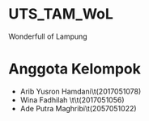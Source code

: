 # UTS_TAM_WoL
 Wonderfull of Lampung

# Anggota Kelompok
- Arib Yusron Hamdani\t(2017051078)
- Wina Fadhilah \t\t(2017051056)
- Ade Putra Maghribi\t(2057051022)
